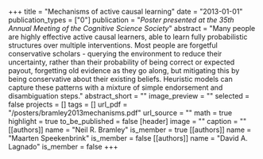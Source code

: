 +++
title = "Mechanisms of active causal learning"
date = "2013-01-01"
publication_types = ["0"]
publication = "_Poster presented at the 35th Annual Meeting of the Cognitive Science Society_"
abstract = "Many people are highly effective active causal learners, able to learn fully probabilistic structures over multiple interventions. Most people are forgetful conservative scholars - querying the environment to reduce their uncertainty, rather than their probability of being correct or expected payout, forgetting old evidence as they go along, but mitigating this by being conservative about their existing beliefs. Heuristic models can capture these patterns with a mixture of simple endorsement and disambiguation steps."
abstract_short = ""
image_preview = ""
selected = false
projects = []
tags = []
url_pdf = "/posters/bramley2013mechanisms.pdf"
url_source = ""
math = true
highlight = true
to_be_published = false
[header]
image = ""
caption = ""
[[authors]]
	name = "Neil R. Bramley"
	is_member = true
[[authors]]
	name = "Maarten Speekenbrink"
	is_member = false
[[authors]]
	name = "David A. Lagnado"
	is_member = false
+++
